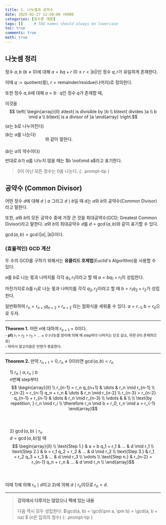```yaml
---
title: 1. 나눗셈과 공약수
date: 2025-02-27 12:50:00 +0900
categories: [정수론 개론]
tags: []     # TAG names should always be lowercase
toc: true
comments: true
math: true
---
```


## 나눗셈 정리
정수 $a, b\ (b \neq 0)$에 대해 $a = bq+r\ (0 \leq r \lt \left \vert b \right \vert)$인 정수 $q, r$가 유일하게 존재한다.

이때 $q := \text{quotient(몫)}$, $r = \text{remainder/residue(나머지)}$로 정의한다.


또한 정수 $a, b$에 대해 $a = b \cdot q$인 정수 $q$가 존재할 때, 

이것을 $$ \left(
    \begin{array}{ll}
        a\text{ is divisible by }b \\
        b\text{ divides }a \\
        b \mid a \\
        b\text{ is a divisor of }a
    \end{array}
\right.$$ <span style="display: inline-block; vertical-align: middle; margin-bottom: 5px; line-height: 1.7rem">($a$는 $b$로 나누어진다)<br>($b$는 $a$를 나눈다)<br><br>($b$는 $a$의 약수이다)</span> 와 같이 말한다. <br>반대로 $b$가 $a$를 나누지 않을 때는 $b \not\mid a$라고 표기한다.

> $0$이 아닌 모든 정수는 $0$을 나눈다.
{: .prompt-tip }

## 공약수 (Common Divisor)
어떤 정수 $d$에 대해 $d \mid a$ 그리고 $d \mid b$일 때 $d$는 $a$와 $b$의 공약수(Common Divisor)라고 말한다.

또한, $a$와 $b$의 모든 공약수 중에 가장 큰 것을 최대공약수(GCD; Greatest Common Divisor)라고 말한다. $a$와 $b$의 최대공약수 $d$를 $d = \gcd(a, b)$와 같이 표기할 수 있다. 

$\gcd(a, b) = \gcd(\vert a \vert, \vert b \vert)$이다.

### (효율적인) GCD 계산
두 수의 GCD를 구하기 위해서는 **유클리드 호제법**(Euclid's Algorithm)을 사용할 수 있다.

$a$를 $b$로 나눈 몫과 나머지를 각각 $q_1, r_1$이라고 할 때 $a = b q_1 + r_1$이 성립한다.

마찬가지로 $b$를 $r_1$로 나눈 몫과 나머지를 각각 $q_2, r_2$이라고 할 때 $b = r_1 q_2 + r_2$가 성립한다.

일반화하여 $r_n = r_{n+1} q_{n+2} + r_{n+2}$ 라는 점화식을 세워줄 수 있다. $a = r_{-1}, b = r_0$으로 두자.

<hr>

**Theorem 1.** 어떤 $n$에 대하여 $r_{n+1} = 0$이다.
<br><small>- **pf)** $r_1 > r_2 > r_3 > ... \geq 0$ (나눗셈 정리에 의해 매 step마다 나머지는 단조 감소, 하한 0이 존재하므로)
<br>- 따라서 알고리즘은 언젠가 종료한다.</small>

<hr>

**Theorem 2.** 만약 $r_{n+1} = 0, r_n \neq 0$이라면 $\gcd(a, b) = r_n$
<br><span>
<span style="display: inline-block; padding: 15px; vertical-align: top">1) $r_n \mid a, r_n \mid b$
<br>$n$번째 step부터
<br>$$ \begin{array}{ll} \\
        r_{n-1} = r_n q_{n+1} & \dots & r_n \mid r_{n-1} \\
        r_{n-2} = r_{n-1} q_n + r_n & \dots & r_n \mid r_{n-2} \\
        r_{n-3} = r_{n-2} q_{n-1} + r_{n-1} & \dots & r_n \mid r_{n-3} \\
        \vdots & & \\ \\
        \text{by repetition, } r_n \mid r_i \\ \therefore r_n \mid b = r_0, r_n \mid a = r_{-1}
    \end{array}$$ <br></span>
<span style="display: inline-block; padding: 15px; vertical-align: top">2) $\gcd(a, b) \mid r_n$
<br>$d = \gcd(a, b)$일 때
<br>$$ \begin{array}{ll} \\
        \text{Step 1.} & a = b q_1 + r_1 & ... & d \mid r_1 \\
        \text{Step 2.} & b = r_1 q_2 + r_2 & ... & d \mid r_2 \\
        \text{Step 3.} & r_1 = r_2 q_3 + r_3 & ... & d \mid r_3 \\
        \vdots \\
        \text{Step n.} & r_{n-2} = r_{n-1} q_n + r_n & ... & d \mid r_n \\
    \end{array}$$ <br></span></span>

이때 1)에 의해 $r_n \mid d$이고 2)에 의해 $d \mid r_n$이므로 $r_n = d$.

<hr>


> **강의에서 다루지는 않았으나 책에 있는 내용**
> 
> 다음 역시 모두 성립한다: $\gcd(a, b) = \gcd(\pm a, \pm b) = \gcd(a, b + na) $ ($n$은 임의의 정수)
{: .prompt-tip }
